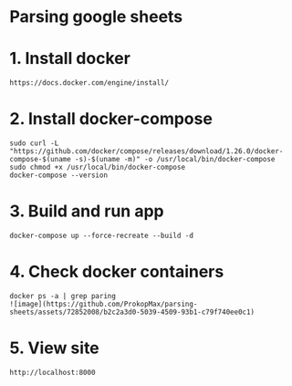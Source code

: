 # Parsing google sheets
# 1. Install docker 
    https://docs.docker.com/engine/install/
# 2. Install docker-compose
    sudo curl -L "https://github.com/docker/compose/releases/download/1.26.0/docker-compose-$(uname -s)-$(uname -m)" -o /usr/local/bin/docker-compose
    sudo chmod +x /usr/local/bin/docker-compose
    docker-compose --version
# 3. Build and run app
    docker-compose up --force-recreate --build -d
# 4. Check docker containers
    docker ps -a | grep paring
    ![image](https://github.com/ProkopMax/parsing-sheets/assets/72852008/b2c2a3d0-5039-4509-93b1-c79f740ee0c1)
# 5. View site 
    http://localhost:8000
